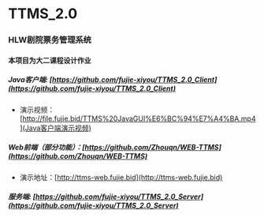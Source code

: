 # TTMS_2.0

### HLW剧院票务管理系统

#### 本项目为大二课程设计作业
##### Java客户端: [https://github.com/fujie-xiyou/TTMS_2.0_Client](https://github.com/fujie-xiyou/TTMS_2.0_Client)<br>
- 演示视频：[http://file.fujie.bid/TTMS%20JavaGUI%E6%BC%94%E7%A4%BA.mp4](Java客户端演示视频)<br>
##### Web前端（部分功能）：[https://github.com/Zhouqn/WEB-TTMS](https://github.com/Zhouqn/WEB-TTMS)<br>
- 演示地址：[http://ttms-web.fujie.bid](http://ttms-web.fujie.bid)<br>
##### 服务端: [https://github.com/fujie-xiyou/TTMS_2.0_Server](https://github.com/fujie-xiyou/TTMS_2.0_Server)

